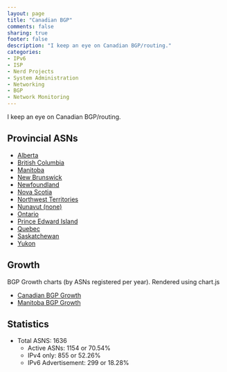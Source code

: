 ```yaml
---
layout: page
title: "Canadian BGP"
comments: false
sharing: true
footer: false
description: "I keep an eye on Canadian BGP/routing."
categories:
- IPv6
- ISP
- Nerd Projects
- System Administration
- Networking
- BGP
- Network Monitoring
---
```

I keep an eye on Canadian BGP/routing.

## Provincial ASNs

* [Alberta](/bgp/ab/)
* [British Columbia](/bgp/bc/)
* [Manitoba](/bgp/mb/)
* [New Brunswick](/bgp/nb/)
* [Newfoundland](/bgp/nl/)
* [Nova Scotia](/bgp/ns/)
* [Northwest Territories](/bgp/nt/)
* [Nunavut (none)](/bgp/nu/)
* [Ontario](/bgp/on/)
* [Prince Edward Island](/bgp/pe/)
* [Quebec](/bgp/qc/)
* [Saskatchewan](/bgp/sk/)
* [Yukon](/bgp/Yukon/)

## Growth

BGP Growth charts (by ASNs registered per year).
Rendered using chart.js

* [Canadian BGP Growth](/bgp/asns/)
* [Manitoba BGP Growth](/bgp/mb/asns/)

## Statistics

* Total ASNS: 1636
  * Active ASNs: 1154 or 70.54%
  * IPv4 only: 855 or 52.26%
  * IPv6 Advertisement: 299 or 18.28%
